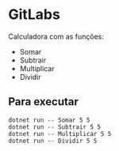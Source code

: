 # GitLabs

Calculadora com as funções:
- Somar
- Subtrair
- Multiplicar
- Dividir

## Para executar

```
dotnet run -- Somar 5 5
dotnet run -- Subtrair 5 5
dotnet run -- Multiplicar 5 5
dotnet run -- Dividir 5 5
```


